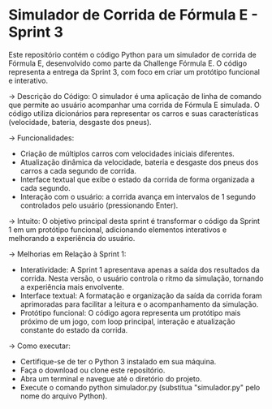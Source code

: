 # Simulador de Corrida de Fórmula E - Sprint 3
  Este repositório contém o código Python para um simulador de corrida de Fórmula E, desenvolvido como parte da Challenge Fórmula E. O código representa a entrega da Sprint 3, com foco em criar um protótipo funcional e interativo.

-> Descrição do Código:
  O simulador é uma aplicação de linha de comando que permite ao usuário acompanhar uma corrida de Fórmula E simulada. O código utiliza dicionários para representar os carros e suas características (velocidade, bateria, desgaste dos pneus).

-> Funcionalidades:
- Criação de múltiplos carros com velocidades iniciais diferentes.
- Atualização dinâmica da velocidade, bateria e desgaste dos pneus dos carros a cada segundo de corrida.
- Interface textual que exibe o estado da corrida de forma organizada a cada segundo.
- Interação com o usuário: a corrida avança em intervalos de 1 segundo controlados pelo usuário (pressionando Enter).

-> Intuito:
  O objetivo principal desta sprint é transformar o código da Sprint 1 em um protótipo funcional, adicionando elementos interativos e melhorando a experiência do usuário.

-> Melhorias em Relação à Sprint 1:
- Interatividade: A Sprint 1 apresentava apenas a saída dos resultados da corrida. Nesta versão, o usuário controla o ritmo da simulação, tornando a experiência mais envolvente.
- Interface textual: A formatação e organização da saída da corrida foram aprimoradas para facilitar a leitura e o acompanhamento da simulação.
- Protótipo funcional: O código agora representa um protótipo mais próximo de um jogo, com loop principal, interação e atualização constante do estado da corrida.

-> Como executar:
- Certifique-se de ter o Python 3 instalado em sua máquina.
- Faça o download ou clone este repositório.
- Abra um terminal e navegue até o diretório do projeto.
- Execute o comando python simulador.py (substitua "simulador.py" pelo nome do arquivo Python).

